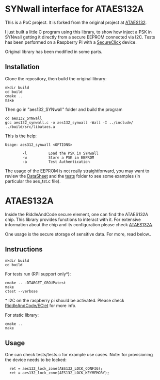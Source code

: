 
# SYNwall interface for ATAES132A

This is a PoC project. It is forked from the original project at [ATAES132](https://github.com/RiddleAndCode/ATAES132). 

I just built a little C program using this library, to show how inject a PSK in SYNwall getting it directly from a secure EEPROM connected via I2C. Tests has been performed on a Raspberry Pi with a [SecureClick](https://www.mikroe.com/secure-click) device.

Original library has been modified in some parts.

Installation
---

Clone the repository, then build the original library:

```
mkdir build 
cd build
cmake ..
make
```

Then go in "aes132_SYNwall" folder and build the program

```
cd aes132_SYNwall
gcc aes132_synwall.c -o aes132_synwall -Wall -I ../include/ ../build/src/libataes.a
```

This is the help:

```
Usage: aes312_synwall <OPTIONS>

        -l          Load the PSK in SYNwall
        -w          Store a PSK in EEPROM
        -a          Test Authentication
```

The usage of the EEPROM is not really straightforward, you may want to review the [DataSheet](http://ww1.microchip.com/downloads/en/devicedoc/Atmel-8760-CryptoAuth-ATAES132-Datasheet.pdf) and the [tests](https://github.com/cecio/ATAES132/tree/master/tests) folder to see some examples (in particular the aes_tst.c file).

# ATAES132A
Inside the RiddleAndCode secure element, one can find the ATAES132A chip. This library provides functions to interact with it. For extensive information about the chip and its configuration please check [ATAES132A](http://ww1.microchip.com/downloads/en/DeviceDoc/ATAES132A-Data-Sheet-40002023A.pdf).

One usage is the secure storage of sensitive data. For more, read below..

Instructions
---

```
mkdir build 
cd build
```

For tests run (RPI support only*):
```
cmake .. -DTARGET_GROUP=test
make
ctest --verbose
```
\* I2C on the raspberry pi should be activated. Please check [RiddleAndCode/EClet](https://github.com/RiddleAndCode/EClet) for more info.

For static library:
```
cmake .. 
make
```


Usage
---
One can check tests/tests.c for example use cases. Note: for provisioning the device needs to be locked:

```
  ret = aes132_lock_zone(AES132_LOCK_CONFIG);
  ret = aes132_lock_zone(AES132_LOCK_KEYMEMORY);
```
